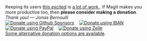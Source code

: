 <div id="donate">
  <div>
    Keeping its users <a href= "/quotes">this excited</a> is
    <a href="https://magit.vc/stats/magit/authors.html#cumulated_added_lines_of_code_per_author">
      a lot of work
    </a>.
    If Magit makes you <br> more productive too,
    then <b>please consider making a donation</b>.
  </div>
  <div>
    <em>Thank you! — Jonas Bernoulli</em>
  </div>
  <div>
    <a href="https://github.com/sponsors/tarsius">
      <img title="Donate using Github Sponsors"
           alt="Donate using Github Sponsors"
           src="https://magit.vc/assets/github-sponsors-50px.png"></a>
    &nbsp;&nbsp;
    <a href="/donate#iban">
      <img title="Donate using IBAN"
           alt="Donate using IBAN"
           src="/assets/iban.png"></a>
    <br>
    <a href="https://www.paypal.me/JonasBernoulli/25">
      <img title="Donate using PayPal"
           alt="Donate using PayPal"
           src="/assets/paypal.png"></a>
    &nbsp;&nbsp;
    <a href="/donate#zelle">
      <img title="Donate using Zelle"
           alt="Donate using Zelle"
           src="/assets/zelle.png"></a>
    <br>
    <a href="/donate">Some alternative donation options are available</a>.
  </div>
</div>
